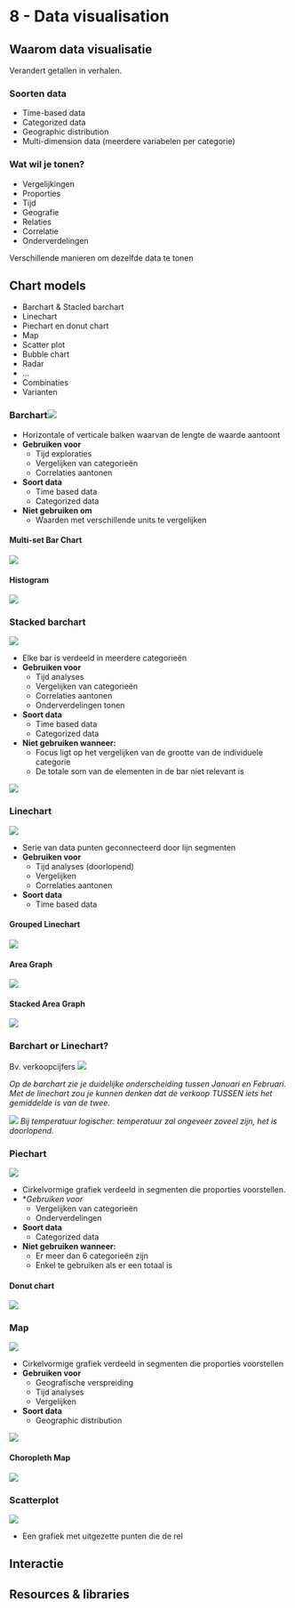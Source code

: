 # 8 - Data visualisation
## Waarom data visualisatie
Verandert getallen in verhalen.
### Soorten data
- Time-based data
- Categorized data
- Geographic distribution
- Multi-dimension data (meerdere variabelen per categorie)

### Wat wil je tonen?
- Vergelijkingen
- Proporties
- Tijd
- Geografie
- Relaties
- Correlatie
- Onderverdelingen

Verschillende manieren om dezelfde data te tonen

## Chart models
- Barchart & Stacled barchart
- Linechart
- Piechart en donut chart
- Map
- Scatter plot
- Bubble chart
- Radar
- ...
- Combinaties
- Varianten

### Barchart![](https://i.imgur.com/o9P2SZS.png)
- Horizontale of verticale balken waarvan de lengte de waarde aantoont
- **Gebruiken voor**
  - Tijd exploraties
  - Vergelijken van categorieën
  - Correlaties aantonen
- **Soort data**
  - Time based data
  - Categorized data
- **Niet gebruiken om**
  - Waarden met verschillende units te vergelijken

#### Multi-set Bar Chart
![](https://i.imgur.com/WFrVDLN.png)

#### Histogram
![](https://i.imgur.com/rcped3F.png)

### Stacked barchart
![](https://i.imgur.com/UKCCmMa.png)
- Elke bar is verdeeld in meerdere categorieën
- **Gebruiken voor**
  - Tijd analyses
  - Vergelijken van categorieën
  - Correlaties aantonen
  - Onderverdelingen tonen
- **Soort data**
  - Time based data
  - Categorized data
- **Niet gebruiken wanneer:**
  - Focus ligt op het vergelijken van de grootte van de individuele categorie
  - De totale som van de elementen in de bar niet relevant is

![](https://i.imgur.com/UsQblHk.png)


### Linechart
![](https://i.imgur.com/8eEMAap.png)

- Serie van data punten geconnecteerd door lijn segmenten
- **Gebruiken voor**
  - Tijd analyses (doorlopend)
  - Vergelijken
  - Correlaties aantonen
- **Soort data**
  - Time based data

#### Grouped Linechart
![](https://i.imgur.com/8h5igpQ.png)

#### Area Graph
![](https://i.imgur.com/H8EFfoE.png)

#### Stacked Area Graph
![](https://i.imgur.com/d5XEnth.png)

### Barchart or Linechart?
Bv. verkoopcijfers
![](https://i.imgur.com/s8AVY8m.png)

*Op de barchart zie je duidelijke onderscheiding tussen Januari en Februari. Met de linechart zou je kunnen denken dat de verkoop TUSSEN iets het gemiddelde is van de twee.*

![](https://i.imgur.com/MrAriF1.png)
*Bij temperatuur logischer: temperatuur zal ongeveer zoveel zijn, het is doorlopend.*

### Piechart
![](https://i.imgur.com/FvLQFPH.png)
- Cirkelvormige grafiek verdeeld in segmenten die proporties voorstellen.
- **Gebruiken voor*
  - Vergelijken van categorieën
  - Onderverdelingen 
- **Soort data**
  - Categorized data
- **Niet gebruiken wanneer:**
  - Er meer dan 6 categorieën zijn
  - Enkel te gebruiken als er een totaal is

#### Donut chart
![](https://i.imgur.com/DmCVnZA.png)

### Map
![](https://i.imgur.com/pmL5nSb.png)

- Cirkelvormige grafiek verdeeld in segmenten die proporties voorstellen
- **Gebruiken voor**
  - Geografische verspreiding
  - Tijd analyses
  - Vergelijken
- **Soort data**
  - Geographic distribution

![](https://i.imgur.com/SijxvzF.png)

#### Choropleth Map
![](https://i.imgur.com/TjHtY3F.png)

### Scatterplot
![](https://i.imgur.com/5YIwMk9.png)
- Een grafiek met uitgezette punten die de rel

## Interactie
## Resources & libraries
<!--stackedit_data:
eyJoaXN0b3J5IjpbLTE4NDQ2Mzg4MzgsLTgzNjcwMDk3NCwxNz
U2MDk3MDE2LC0xODk1MDMyODUsLTExMzcxNDE3OTcsNTcxNjMy
NzM1XX0=
-->